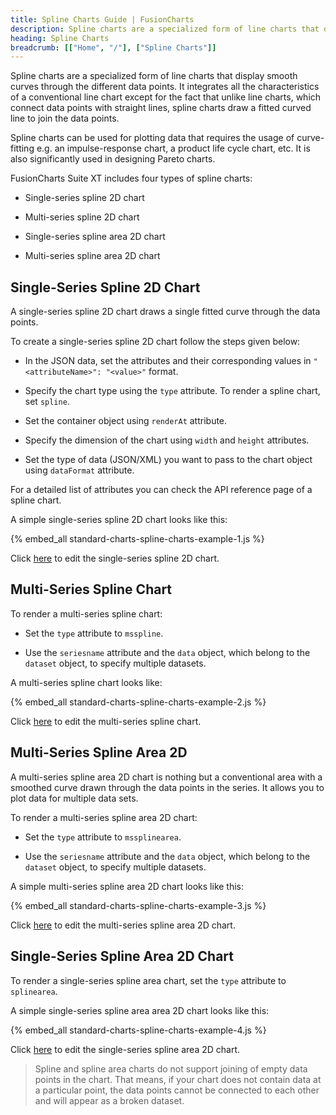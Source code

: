 ```yaml
---
title: Spline Charts Guide | FusionCharts
description: Spline charts are a specialized form of line charts that display smooth curves through the different data points.
heading: Spline Charts
breadcrumb: [["Home", "/"], ["Spline Charts"]]
---
```


Spline charts are a specialized form of line charts that display smooth curves through the different data points. It integrates all the characteristics of a conventional line chart except for the fact that unlike line charts, which connect data points with straight lines, spline charts draw a fitted curved line to join the data points.

Spline charts can be used for plotting data that requires the usage of curve-fitting e.g. an impulse-response chart, a product life cycle chart, etc. It is also significantly used in designing Pareto charts.

FusionCharts Suite XT includes four types of spline charts:

* Single-series spline 2D chart

* Multi-series spline 2D chart

* Single-series spline area 2D chart

* Multi-series spline area 2D chart

## Single-Series Spline 2D Chart

A single-series spline 2D chart draws a single fitted curve through the data points.

To create a single-series spline 2D chart follow the steps given below:

* In the JSON data, set the attributes and their corresponding values in `"<attributeName>": "<value>"` format.

* Specify the chart type using the `type` attribute. To render a spline chart, set `spline`.

* Set the container object using `renderAt` attribute.

* Specify the dimension of the chart using `width` and `height` attributes.

* Set the type of data (JSON/XML) you want to pass to the chart object using `dataFormat` attribute.

For a detailed list of attributes you can check the API reference page of a spline chart.

A simple single-series spline 2D chart looks like this:

{% embed_all standard-charts-spline-charts-example-1.js %}

Click [here](http://jsfiddle.net/fusioncharts/9C9pj/) to edit the single-series spline 2D chart.

## Multi-Series Spline Chart

To render a multi-series spline chart:

* Set the `type` attribute to `msspline`.

* Use the `seriesname` attribute and the `data` object, which belong to the `dataset` object, to specify multiple datasets.

A multi-series spline chart looks like:

{% embed_all standard-charts-spline-charts-example-2.js %}

Click [here](http://jsfiddle.net/fusioncharts/tnt27/) to edit the multi-series spline chart.

## Multi-Series Spline Area 2D

A multi-series spline area 2D chart is nothing but a conventional area with a smoothed curve drawn through the data points in the series. It allows you to plot data for multiple data sets.

To render a multi-series spline area 2D chart:

* Set the `type` attribute to `mssplinearea`.

* Use the `seriesname` attribute and the `data` object, which belong to the `dataset` object, to specify multiple datasets.

A simple multi-series spline area 2D chart looks like this:

{% embed_all standard-charts-spline-charts-example-3.js %}

Click [here](http://jsfiddle.net/fusioncharts/W9Bn6/) to edit the multi-series spline area 2D chart.

## Single-Series Spline Area 2D Chart

To render a single-series spline area chart, set the `type` attribute to `splinearea`.

A simple single-series spline area area 2D chart looks like this:

{% embed_all standard-charts-spline-charts-example-4.js %}

Click [here](http://jsfiddle.net/fusioncharts/gwRWL/) to edit the single-series spline area 2D chart.

> Spline and spline area charts do not support joining of empty data points in the chart. That means, if your chart does not contain data at a particular point, the data points cannot be connected to each other and will appear as a broken dataset.